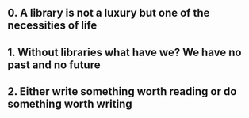 ##  0\. A library is not a luxury but one of the necessities of life

##  1\. Without libraries what have we? We have no past and no future

##  2\. Either write something worth reading or do something worth writing

